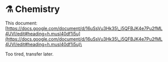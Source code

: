 # ⚗ Chemistry

This document: [https://docs.google.com/document/d/16uSsVu3Hk35\_i5QFBJK4e7Pu2fML4UVI/edit#heading=h.musl40df1i5u](https://docs.google.com/document/d/16uSsVu3Hk35\_i5QFBJK4e7Pu2fML4UVI/edit#heading=h.musl40df1i5u)\


Too tired, transfer later.
